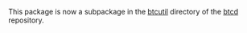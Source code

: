 This package is now a subpackage in the
[btcutil](https://github.com/btcsuite/btcd/tree/master/btcutil) directory
of the [btcd](https://github.com/btcsuite/btcd) repository.
 

